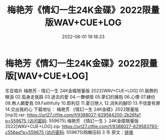 ﻿---
title: 梅艳芳《情幻一生24K金碟》2022限量版WAV+CUE+LOG
date: 2022-08-01 19:18:23
categories: 新碟专辑、稀有等精品
tags: 华语中文
---
# 梅艳芳《情幻一生24K金碟》2022限量版[WAV+CUE+LOG]

东亚唱片 梅艳芳 - 情幻一生 24K金碟限量版
2022[WAV+CUE+LOG]
01.裝飾的眼淚
02.孤身走我路
03.逝去的愛
04.一舞傾情
05.夢幻的擁抱
06.心債
07.緣份
08.無人願愛我
09.Faithfully
10.耶利亞
11.夏日戀人
12.消失的腳印
13.不信愛有罪
14.交出我的心
下载地址：
梅艳芳 《情幻一生 24K金碟》2022限量版 [mp3].rar: https://url27.ctfile.com/f/9388027-629584200-2b26fa?p=559675 (访问密码:
559675)
梅艳芳 《情幻一生 》24K金碟限量版
2022[WAV+CUE+LOG].zip: https://url27.ctfile.com/f/9388027-629583793-c556ad?p=559675 (访问密码:
559675)购解压码 3 币
原文：[链接](https://blog.sina.com.cn/s/blog_1647c7e7601030ynf.html)